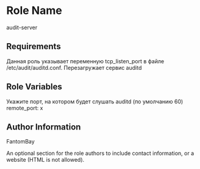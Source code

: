 Role Name
=========

audit-server

Requirements
------------

Данная роль указывает переменную tcp_listen_port в файле /etc/audit/auditd.conf.
Перезагружает сервис auditd

Role Variables
--------------

Укажите порт, на котором будет слушать auditd (по умолчанию 60)
remote_port: х

Author Information
------------------

FantomBay

An optional section for the role authors to include contact information, or a website (HTML is not allowed).
